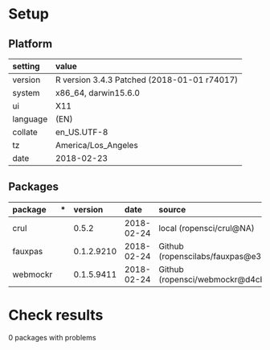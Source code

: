 # Setup

## Platform

|setting  |value                                       |
|:--------|:-------------------------------------------|
|version  |R version 3.4.3 Patched (2018-01-01 r74017) |
|system   |x86_64, darwin15.6.0                        |
|ui       |X11                                         |
|language |(EN)                                        |
|collate  |en_US.UTF-8                                 |
|tz       |America/Los_Angeles                         |
|date     |2018-02-23                                  |

## Packages

|package  |*  |version    |date       |source                                |
|:--------|:--|:----------|:----------|:-------------------------------------|
|crul     |   |0.5.2      |2018-02-24 |local (ropensci/crul@NA)              |
|fauxpas  |   |0.1.2.9210 |2018-02-24 |Github (ropenscilabs/fauxpas@e3c8348) |
|webmockr |   |0.1.5.9411 |2018-02-24 |Github (ropensci/webmockr@d4cb950)    |

# Check results

0 packages with problems




